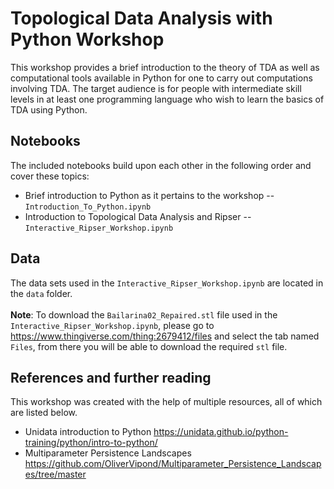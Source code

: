 # Topological Data Analysis with Python Workshop

This workshop provides a brief introduction to the theory of TDA as well as computational tools available in Python for one to carry out computations involving TDA. The target audience is for people with intermediate skill levels in at least one programming language who wish to learn the basics of TDA using Python.

## Notebooks

The included notebooks build upon each other in the following order and cover these topics:

* Brief introduction to Python as it pertains to the workshop -- `Introduction_To_Python.ipynb`
* Introduction to Topological Data Analysis and Ripser -- `Interactive_Ripser_Workshop.ipynb`

## Data

The data sets used in the `Interactive_Ripser_Workshop.ipynb` are located in the `data` folder.<br><br>
**Note**: To download the `Bailarina02_Repaired.stl` file used in the `Interactive_Ripser_Workshop.ipynb`, please go to https://www.thingiverse.com/thing:2679412/files and select the tab named `Files`, from there you will be able to download the required `stl` file.

## References and further reading

This workshop was created with the help of multiple resources, all of which are listed below.

* Unidata introduction to Python https://unidata.github.io/python-training/python/intro-to-python/
* Multiparameter Persistence Landscapes https://github.com/OliverVipond/Multiparameter_Persistence_Landscapes/tree/master
